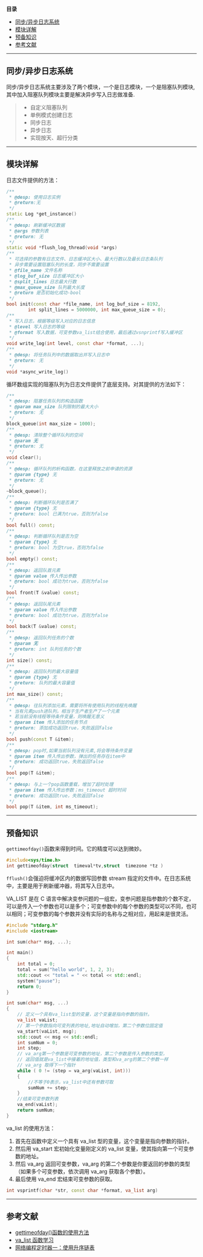 <!--
 * @Descripttion:
 * @version:
 * @Author: Xin Huang
 * @Date: 2020-03-04 13:16:46
 * @LastEditors: Xin Huang
 * @LastEditTime: 2020-03-04 20:09:23
 -->

**目录**

- [同步/异步日志系统](#同步/异步日志系统)
- [模块详解](#模块详解)
- [预备知识](#预备知识)
- [参考文献](#参考文献)

---

## 同步/异步日志系统

同步/异步日志系统主要涉及了两个模块，一个是日志模块，一个是阻塞队列模块,其中加入阻塞队列模块主要是解决异步写入日志做准备.

> - 自定义阻塞队列
> - 单例模式创建日志
> - 同步日志
> - 异步日志
> - 实现按天、超行分类

---

## 模块详解

日志文件提供的方法：

```cpp
/**
 * @desp: 使用日志实例
 * @return:无
 */
static Log *get_instance()
/**
 * @desp: 刷新缓冲区数据
 * @args 参数列表
 * @return: 无
 */
static void *flush_log_thread(void *args)
/**
 * 可选择的参数有日志文件、日志缓冲区大小、最大行数以及最长日志条队列
 * 异步需要设置阻塞队列的长度，同步不需要设置
 * @file_name 文件名称
 * @log_buf_size 日志缓冲区大小
 * @split_lines 日志最大行数
 * @max_queue_size 队列最大长度
 * @return 是否初始化成功-bool
 */
bool init(const char *file_name, int log_buf_size = 8192,
        int split_lines = 5000000, int max_queue_size = 0);
/**
 * 写入日志，根据等级写入对应的日志信息
 * @level 写入日志的等级
 * @format 写入数据，可变参数va_list结合使用，最后通过vsnprintf写入缓冲区
 */
void write_log(int level, const char *format, ...);
/**
 * @desp: 将任务队列中的数据取出并写入日志中
 * @return: 无
 */
void *async_write_log()
```

循环数组实现的阻塞队列为日志文件提供了底层支持。对其提供的方法如下：

```cpp
/**
 * @desp: 阻塞任务队列的构造函数
 * @param max_size 队列限制的最大大小
 * @return: 无
 */
block_queue(int max_size = 1000);
/**
 * @desp: 清除整个循环队列的空间
 * @param 无
 * @return: 无
 */
void clear();
/**
 * @desp: 循环队列的析构函数，在这里释放之前申请的资源
 * @param {type} 无
 * @return: 无
 */
~block_queue();
/**
 * @desp: 判断循环队列是否满了
 * @param {type} 无
 * @return: bool 已满为true，否则为false
 */
bool full() const;
/**
 * @desp: 判断循环队列是否为空
 * @param {type} 无
 * @return: bool 为空true，否则为false
 */
bool empty() const;
/**
 * @desp: 返回队首元素
 * @param value 传入传出参数
 * @return: bool 成功为true，否则为false
 */
bool front(T &value) const;
/**
 * @desp: 返回队尾元素
 * @param value 传入传出参数
 * @return: bool 成功为true，否则为false
 */
bool back(T &value) const;
/**
 * @desp: 返回队列任务的个数
 * @param 无
 * @return: int 队列任务的个数
 */
int size() const;
/**
 * @desp: 返回队列的最大容量值
 * @param {type} 无
 * @return: 队列的最大容量值
 */
int max_size() const;
/**
 * @desp: 往队列添加元素，需要将所有使用队列的线程先唤醒
 * 当有元素push进队列，相当于生产者生产了一个元素
 * 若当前没有线程等待条件变量，则唤醒无意义
 * @param item 传入添加的任务节点
 * @return: 添加成功返回true，失败返回false
 */
bool push(const T &item);
/**
 * @desp: pop时,如果当前队列没有元素,将会等待条件变量
 * @param item 传入传出参数，弹出的任务存在item中
 * @return: 成功返回true，失败返回false
 */
bool pop(T &item);
/**
 * @desp: 与上一个pop函数重载，增加了超时处理
 * @param item 传入传出参数；ms_timeout 超时时间
 * @return: 成功返回true，失败返回false
 */
bool pop(T &item, int ms_timeout);
```

---

## 预备知识

`gettimeofday()`函数来得到时间。它的精度可以达到微妙。

```cpp
#include<sys/time.h>
int gettimeofday(struct  timeval*tv,struct  timezone *tz )
```

`fflush()`会强迫将缓冲区内的数据写回参数 stream 指定的文件中。在日志系统中，主要是用于刷新缓冲器，将其写入日志中。

VA_LIST 是在 C 语言中解决变参问题的一组宏，变参问题是指参数的个数不定，可以是传入一个参数也可以是多个；可变参数中的每个参数的类型可以不同，也可以相同；可变参数的每个参数并没有实际的名称与之相对应，用起来是很灵活。

```cpp
#include "stdarg.h"
#include <iostream>

int sum(char* msg, ...);

int main()
{
    int total = 0;
    total = sum("hello world", 1, 2, 3);
    std::cout << "total = " << total << std::endl;
    system("pause");
    return 0;
}

int sum(char* msg, ...)
{
    // 定义一个具有va_list型的变量，这个变量是指向参数的指针。
    va_list vaList;
    // 第一个参数指向可变列表的地址,地址自动增加，第二个参数位固定值
    va_start(vaList, msg);
    std::cout << msg << std::endl;
    int sumNum = 0;
    int step;
    // va_arg第一个参数是可变参数的地址，第二个参数是传入参数的类型，
    // 返回值就是va_list中接着的地址值，类型和va_arg的第二个参数一样
    // va_arg 取得下一个指针
    while ( 0 != (step = va_arg(vaList, int)))
    {
        //不等于0表示，va_list中还有参数可取
        sumNum += step;
    }
    //结束可变参数列表
    va_end(vaList);
    return sumNum;
}
```

va_list 的使用方法：

1. 首先在函数中定义一个具有 va_list 型的变量，这个变量是指向参数的指针。
2. 然后用 va_start 宏初始化变量刚定义的 va_list 变量，使其指向第一个可变参数的地址。
3. 然后 va_arg 返回可变参数，va_arg 的第二个参数是你要返回的参数的类型（如果多个可变参数，依次调用 va_arg 获取各个参数）。
4. 最后使用 va_end 宏结束可变参数的获取。

```cpp
int vsprintf(char *str, const char *format, va_list arg)
```

---

## 参考文献

- [gettimeofday()函数的使用方法](https://www.cnblogs.com/long5683/p/9999746.html)
- [va_list 函数学习](https://www.cnblogs.com/qiwu1314/p/9844039.html)
- [网络编程定时器一：使用升序链表](https://www.cnblogs.com/zhangkele/p/10468826.html)
